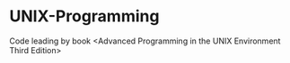 # UNIX-Programming
Code leading by book &lt;Advanced Programming in the UNIX Environment Third Edition>
